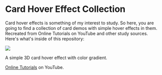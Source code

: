 # Card Hover Effect Collection

Card hover effects is something of my interest to study. So here, you are going to find a collection of card demos with simple hover effects in them. Recreated from Online Tutorials on YouTube and other study sources. Here's what's inside of this repository:

<div>
<img src="https://user-images.githubusercontent.com/100323338/191634092-455b9b97-2109-4d66-9165-2f3fc6144778.JPG">
</div>

A simple 3D card hover effect with color gradient.<p>
[Online Tutorials](https://www.youtube.com/channel/UCbwXnUipZsLfUckBPsC7Jog) on YouTube.

